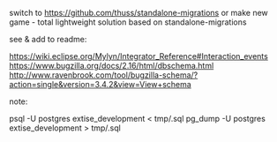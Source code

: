 switch to https://github.com/thuss/standalone-migrations
or make new game - total lightweight solution based on standalone-migrations 
    
see & add to readme:

https://wiki.eclipse.org/Mylyn/Integrator_Reference#Interaction_events
https://www.bugzilla.org/docs/2.16/html/dbschema.html
http://www.ravenbrook.com/tool/bugzilla-schema/?action=single&version=3.4.2&view=View+schema


note:

psql -U postgres extise_development < tmp/.sql
pg_dump -U postgres extise_development > tmp/.sql

